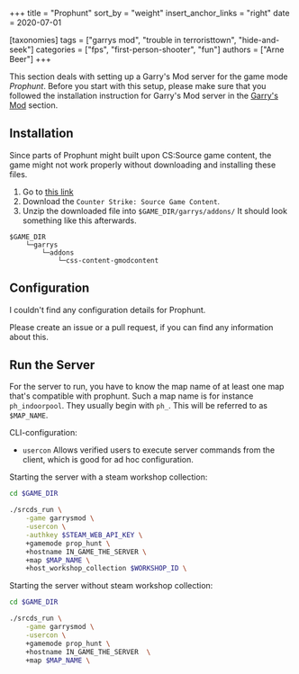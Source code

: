 +++
title = "Prophunt"
sort_by = "weight"
insert_anchor_links = "right"
date = 2020-07-01

[taxonomies]
tags = ["garrys mod", "trouble in terroristtown", "hide-and-seek"]
categories = ["fps", "first-person-shooter", "fun"]
authors = ["Arne Beer"]
+++

This section deals with setting up a Garry's Mod server for the game mode _Prophunt_.
Before you start with this setup, please make sure that you followed the installation instruction for Garry's Mod server in the [Garry's Mod](/garrys_mod/) section.

## Installation

Since parts of Prophunt might built upon CS:Source game content, the game might not work properly without downloading and installing these files.

1. Go to [this link](https://gmodcontent.com/)
2. Download the `Counter Strike: Source Game Content`.
3. Unzip the downloaded file into `$GAME_DIR/garrys/addons/`
   It should look something like this afterwards.

```text
$GAME_DIR
    └─garrys
        └─addons
            └─css-content-gmodcontent
```

## Configuration

I couldn't find any configuration details for Prophunt.

Please create an issue or a pull request, if you can find any information about this.

## Run the Server

For the server to run, you have to know the map name of at least one map that's compatible with prophunt.
Such a map name is for instance `ph_indoorpool`. They usually begin with `ph_`.
This will be referred to as `$MAP_NAME`.

CLI-configuration:

- `usercon` Allows verified users to execute server commands from the client, which is good for ad hoc configuration.

Starting the server with a steam workshop collection:

```bash
cd $GAME_DIR

./srcds_run \
    -game garrysmod \
    -usercon \
    -authkey $STEAM_WEB_API_KEY \
    +gamemode prop_hunt \
    +hostname IN_GAME_THE_SERVER \
    +map $MAP_NAME \
    +host_workshop_collection $WORKSHOP_ID \
```

Starting the server without steam workshop collection:

```bash
cd $GAME_DIR

./srcds_run \
    -game garrysmod \
    -usercon \
    +gamemode prop_hunt \
    +hostname IN_GAME_THE_SERVER  \
    +map $MAP_NAME \
```
